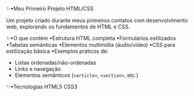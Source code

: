 ✨•Meu Primeiro Projeto HTML/CSS

Um projeto criado durante meus primeiros contatos com desenvolvimento web, explorando os fundamentos de HTML e CSS.

✨•O que contém
•Estrutura HTML completa
•Formulários estilizados
•Tabelas semânticas
•Elementos multimídia (áudio/vídeo)
•CSS para estilização básica
•Exemplos práticos de:
  - Listas ordenadas/não-ordenadas
  - Links e navegação
  - Elementos semânticos (`<article>`, `<section>`, etc.)

✨•Tecnologias
HTML5
CSS3

